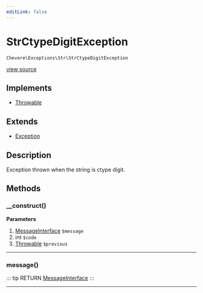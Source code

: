 ```yaml
---
editLink: false
---
```


# StrCtypeDigitException

`Chevere\Exceptions\Str\StrCtypeDigitException`

[view source](https://github.com/chevere/chevere/blob/master/exceptions/Str/StrCtypeDigitException.php)

## Implements

- [Throwable](https://www.php.net/manual/class.throwable)

## Extends

- [Exception](../Core/Exception.md)

## Description

Exception thrown when the string is ctype digit.

## Methods

### __construct()

**Parameters**

1. [MessageInterface](../../Interfaces/Message/MessageInterface.md) `$message`
2. int `$code`
3. [Throwable](https://www.php.net/manual/class.throwable) `$previous`

---

### message()

::: tip RETURN
[MessageInterface](../../Interfaces/Message/MessageInterface.md)
:::

---
